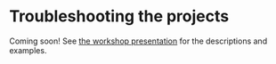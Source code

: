 # Troubleshooting the projects

Coming soon! 
See [the workshop presentation](../README.md#Presentation)
for the descriptions and examples.

